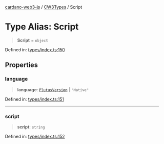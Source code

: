 [cardano-web3-js](../../../../index.md) / [CW3Types](../index.md) / Script

# Type Alias: Script

> **Script** = `object`

Defined in: [types/index.ts:150](https://github.com/xray-network/cardano-web3-js/blob/main/src/types/index.ts#L150)

## Properties

### language

> **language**: [`PlutusVersion`](PlutusVersion.md) \| `"Native"`

Defined in: [types/index.ts:151](https://github.com/xray-network/cardano-web3-js/blob/main/src/types/index.ts#L151)

***

### script

> **script**: `string`

Defined in: [types/index.ts:152](https://github.com/xray-network/cardano-web3-js/blob/main/src/types/index.ts#L152)
